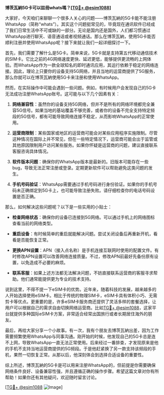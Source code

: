 **博茨瓦納5G卡可以註冊whats嗎？[[TG💪+ @esim1088](https://t.me/s/esim1088)]**

大家好，今天咱们来聊聊一个很多人关心的问题——博茨瓦納的5G卡能不能注册WhatsApp（简称“whats”）。其实这个问题挺常见的，毕竟现在通讯软件已经成了我们日常生活中不可或缺的一部分。无论是国内还是国外，人们都习惯通过WhatsApp进行聊天、语音通话或者视频通话。那么在博茨瓦納，使用5G卡能否顺利注册并使用WhatsApp呢？接下来就让我们一起详细探讨一下。

首先，我们需要了解什么是5G卡。简单来说，5G卡就是支持第五代移动通信技术的SIM卡。它比之前的4G网络速度更快、延迟更低，能够提供更流畅的上网体验。而WhatsApp作为一款全球知名的即时通讯应用，其运行依赖于稳定的网络连接。因此，理论上只要你的设备支持5G网络，并且当地的运营商提供了5G服务，那么你就可以在博茨瓦納使用5G卡来注册和使用WhatsApp。

然而，在实际操作中可能会遇到一些问题。例如，有时候用户会发现自己的5G卡无法成功注册WhatsApp账号。这可能与以下几个因素有关：

1. **网络兼容性**：虽然你的设备支持5G网络，但并不是所有的网络环境都完全兼容5G信号。如果当地的基站覆盖不够完善，或者你的设备不完全支持特定频段的5G信号，都有可能导致网络连接不稳定，从而影响WhatsApp的正常使用。

2. **运营商限制**：某些国家或地区的运营商可能会对某些应用程序实施限制。尽管这种情况在国际上并不常见，但在一些特定情况下，运营商可能会出于监管或其他原因限制用户访问某些服务。如果你怀疑是运营商的问题，建议直接联系客服咨询具体情况。

3. **软件版本问题**：确保你的WhatsApp版本是最新的。旧版本可能存在一些bug，导致无法正常注册或登录。定期更新软件可以帮助避免这类问题的发生。

4. **手机号码验证**：WhatsApp需要通过手机号码进行身份验证。如果你的手机号码未正确绑定到5G卡上，也可能导致注册失败。请仔细检查你的电话号码设置是否正确。

那么，如何解决这些问题呢？以下是一些实用的小贴士：

- **检查网络状态**：确保你的设备已连接到5G网络。可以通过手机上的网络图标查看当前的网络类型。
  
- **重启设备**：有时候简单的重启就能解决问题。尝试关闭设备后再重新开机，看看是否能恢复正常。

- **更换APN设置**：APN（接入点名称）是手机连接互联网时使用的配置文件。有时修改APN设置可以改善网络连接质量。不过，修改APN前最好先备份原有设置，以免造成不必要的麻烦。

- **联系客服**：如果上述方法都无法解决问题，不妨直接联系运营商的客服寻求帮助。他们通常能提供更为专业的技术支持。

说到这里，不得不提一下eSIM卡的优势。近年来，随着科技的发展，越来越多的人开始选择使用eSIM卡。相比于传统的物理SIM卡，eSIM卡具有体积小巧、无需剪卡等优点。更重要的是，许多eSIM卡服务商还提供了灵活多样的套餐选择，让用户可以根据自己的需求自由切换网络运营商。比如[TG💪+ @esim1088](https://t.me/s/esim1088)，这家平台就提供多种国际eSIM卡方案，非常适合经常出国旅行或者长期居住海外的朋友。

最后，再给大家分享一个小故事。有一次，我有个朋友去博茨瓦納出差，因为工作需要频繁使用WhatsApp与同事沟通。刚开始的时候，他发现自己的5G卡总是连不上网，导致WhatsApp一直无法正常使用。后来经过一番排查，才发现原来是他的手机不支持当地运营商提供的5G频段。于是他赶紧换了另一款支持该频段的手机，果然一切恢复正常。从那以后，他深刻体会到选择合适设备的重要性。

综上所述，博茨瓦納的5G卡是可以用来注册WhatsApp的，但前提是你需要确保网络条件良好、设备兼容性强，并且遵循正确的操作步骤。希望这篇文章对你有所帮助！如果你还有其他疑问，欢迎随时留言讨论。

[[TG💪+ @esim1088](https://t.me/s/esim1088) ![Image](https://i.postimg.cc/4NQfJmqS/Snipaste-2025-05-13-00-14-12.png)]